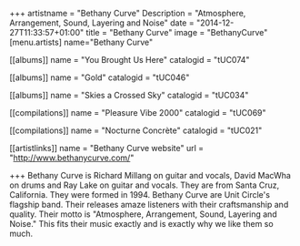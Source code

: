 +++
artistname = "Bethany Curve"
Description = "Atmosphere, Arrangement, Sound, Layering and Noise"
date = "2014-12-27T11:33:57+01:00"
title = "Bethany Curve"
image = "BethanyCurve"
[menu.artists]
	name="Bethany Curve"
	
[[albums]]
	name = "You Brought Us Here"
	catalogid = "tUC074"
	
[[albums]]
	name = "Gold"
	catalogid = "tUC046"
	
[[albums]]
	name = "Skies a Crossed Sky"
	catalogid = "tUC034"

[[compilations]]
	name = "Pleasure Vibe 2000"
	catalogid = "tUC069"

[[compilations]]
	name = "Nocturne Concrète"
	catalogid = "tUC021"

[[artistlinks]]
	name = "Bethany Curve website"
	url = "http://www.bethanycurve.com/"

+++
Bethany Curve is Richard Millang on guitar and vocals, David MacWha on drums and Ray Lake on guitar and vocals. They are from Santa Cruz, California. They were formed in 1994. Bethany Curve are Unit Circle's flagship band. Their releases amaze listeners with their craftsmanship and quality. Their motto is "Atmosphere, Arrangement, Sound, Layering and Noise." This fits their music exactly and is exactly why we like them so much.